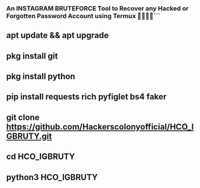 ### An INSTAGRAM BRUTEFORCE Tool to Recover any Hacked or Forgotten Password Account using Termux 👨🏼‍💻🎩```

## apt update && apt upgrade

## pkg install git

## pkg install python

## pip install requests rich pyfiglet bs4 faker

## git clone https://github.com/Hackerscolonyofficial/HCO_IGBRUTY.git

## cd HCO_IGBRUTY

## python3 HCO_IGBRUTY

